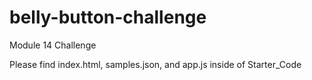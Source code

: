 # belly-button-challenge
Module 14 Challenge

Please find index.html, samples.json, and app.js inside of Starter_Code
